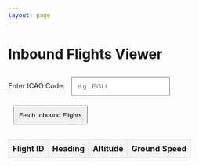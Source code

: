 ```yaml
---
layout: page
---
```


<style>
table {
  width: 100%;
  border-collapse: collapse;
  margin-top: 20px;
  overflow-x: auto; /* Added for scrollable table on smaller screens */
}
th, td {
  border: 1px solid #ddd;
  padding: 8px;
  text-align: center;
}
th {
  background-color: #f4f4f4;
}
input, button {
  padding: 10px;
  margin: 10px;
}
button {
  cursor: pointer;
}
</style>

<h1>Inbound Flights Viewer</h1>
<label for="icaoCode">Enter ICAO Code:</label>
<input type="text" id="icaoCode" placeholder="e.g., EGLL">
<button id="fetchButton">Fetch Inbound Flights</button>

<table>
  <thead>
    <tr>
      <th>Flight ID</th>
      <th>Heading</th>
      <th>Altitude</th>
      <th>Ground Speed</th>
    </tr>
  </thead>
  <tbody id="flightsTableBody">
    <!-- Dynamic rows will go here -->
  </tbody>
</table>

<script>
const sessionId = "9bdfef34-f03b-4413-b8fa-c29949bb18f8";
const apiBaseUrl = "https://api.infiniteflight.com/public/v2";
const apiKey = "kqcfcn5ors95bzrdhzezbm9n9hnxq0qk"; // Consider moving this to a secure backend.

document.getElementById("fetchButton").addEventListener("click", async () => {
  const icaoCode = document.getElementById("icaoCode").value.trim().toUpperCase();

  // Validate ICAO Code
  if (!/^[A-Z]{4}$/.test(icaoCode)) {
    alert("Please enter a valid 4-character ICAO code.");
    return;
  }

  try {
    // Fetch inbound flights for the ICAO code
    const inboundResponse = await fetch(
      `${apiBaseUrl}/sessions/${sessionId}/airport/${icaoCode}/status`,
      { headers: { Authorization: `Bearer ${apiKey}` } }
    );

    if (!inboundResponse.ok) {
      throw new Error(`Failed to fetch airport status: ${inboundResponse.statusText}`);
    }

    const inboundData = await inboundResponse.json();
    const inboundFlights = inboundData.inboundFlights.slice(0, 10) || []; // Limit to 10 flights

    // Fetch flight details for each inbound flight
    const flightDetailsPromises = inboundFlights.map(async (flightId) => {
      try {
        const routeResponse = await fetch(
          `${apiBaseUrl}/sessions/${sessionId}/flights/${flightId}/route`,
          { headers: { Authorization: `Bearer ${apiKey}` } }
        );

        if (!routeResponse.ok) {
          console.error(`Failed to fetch route for flight ${flightId}: ${routeResponse.statusText}`);
          return null;
        }

        const routeData = await routeResponse.json();
        const lastRoutePoint = routeData.route?.[routeData.route.length - 1] || {};
        return {
          flightId,
          heading: lastRoutePoint?.heading || "N/A",
          altitude: lastRoutePoint?.altitude || "N/A",
          groundSpeed: lastRoutePoint?.groundSpeed || "N/A",
        };
      } catch (error) {
        console.error(`Error fetching flight ${flightId}:`, error);
        return null;
      }
    });

    const flightDetails = (await Promise.all(flightDetailsPromises)).filter(Boolean);
    updateTable(flightDetails);
  } catch (error) {
    console.error("Error:", error);
    alert("An error occurred while fetching flight data. Check the console for details.");
  }
});

// Update table with flight details
function updateTable(flightDetails) {
  const tableBody = document.getElementById("flightsTableBody");
  tableBody.innerHTML = "";

  flightDetails.forEach((flight) => {
    const row = document.createElement("tr");
    row.innerHTML = `
      <td>${flight.flightId}</td>
      <td>${flight.heading}</td>
      <td>${flight.altitude} ft</td>
      <td>${flight.groundSpeed} kts</td>
    `;
    tableBody.appendChild(row);
  });
}
</script>